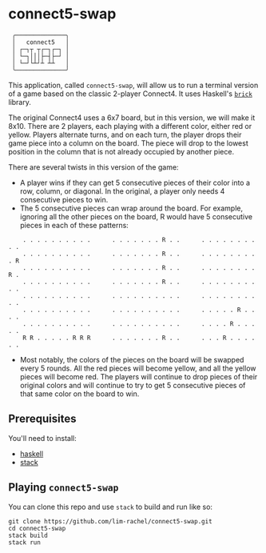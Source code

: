 # connect5-swap

```
 ╭──────────────╮                                               
 │   connect5   │                                               
 │ ┌─┐┬ ┬┌─┐┌─┐ │                                               
 │ └─┐│││├─┤├─┘ │                                               
 │ └─┘└┴┘┴ ┴┴   │                                               
 ╰──────────────╯   
```

This application, called `connect5-swap`, will allow us to run a terminal version of a game based on the classic 2-player Connect4. It uses Haskell's [`brick`](https://github.com/jtdaugherty/brick/) library.

The original Connect4 uses a 6x7 board, but in this version, we will make it 8x10. There are 2 players, each playing with a different color, either red or yellow. Players alternate turns, and on each turn, the player drops their game piece into a column on the board. The piece will drop to the lowest position in the column that is not already occupied by another piece.

There are several twists in this version of the game:

- A player wins if they can get 5 consecutive pieces of their color into a row, column, or diagonal. In the original, a player only needs 4 consecutive pieces to win.
- The 5 consecutive pieces can wrap around the board. For example, ignoring all the other pieces on the board, R would have 5 consecutive pieces in each of these patterns: <br> 
```
    . . . . . . . . . .      . . . . . . . R . .      . . . . . . . . . .
    . . . . . . . . . .      . . . . . . . R . .      . . . . . . . . . R
    . . . . . . . . . .      . . . . . . . R . .      . . . . . . . . R .
    . . . . . . . . . .      . . . . . . . R . .      . . . . . . . . . .
    . . . . . . . . . .      . . . . . . . . . .      . . . . . . . . . .
    . . . . . . . . . .      . . . . . . . . . .      . . . . . R . . . .
    . . . . . . . . . .      . . . . . . . . . .      . . . . R . . . . .
    R R . . . . . R R R      . . . . . . . R . .      . . . R . . . . . .
```
- Most notably, the colors of the pieces on the board will be swapped every 5 rounds. All the red pieces will become yellow, and all the yellow pieces will become red. The players will continue to drop pieces of their original colors and will continue to try to get 5 consecutive pieces of that same color on the board to win.

## Prerequisites

You'll need to install:

- [haskell](https://www.haskell.org/platform/)
- [stack](https://docs.haskellstack.org/en/stable/README/)

## Playing `connect5-swap`

You can clone this repo and use `stack` to build and run like so:
```
git clone https://github.com/lim-rachel/connect5-swap.git
cd connect5-swap
stack build
stack run
```
